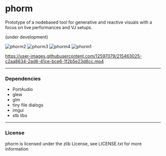 # phorm
Prototype of a nodebased tool for generative and reactive visuals with a focus on live performances and VJ setups.

(under development)

![phorm2](https://user-images.githubusercontent.com/12597079/222410040-3deb561f-6e64-4f72-bd02-f3283d943913.png)
![phorm3](https://user-images.githubusercontent.com/12597079/222410066-d6426d08-59da-4a86-aa7a-47657348de8c.png)
![phorm4](https://user-images.githubusercontent.com/12597079/222410081-8c423f83-b246-4c11-afda-de178d41f17a.png)
![phorm1](https://user-images.githubusercontent.com/12597079/222411594-6c7644a2-851b-4640-8176-c6789497f1f8.png)

https://user-images.githubusercontent.com/12597079/215463025-c2aa8634-2ad6-41ce-bce6-1f2b5e23d8cc.mp4



---
### Dependencies
- PortAudio
- glew
- glm
- tiny file dialogs
- imgui
- stb libs

---
### License
phorm is licensed under the zlib License, see LICENSE.txt for more information
